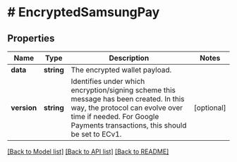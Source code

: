 # # EncryptedSamsungPay

## Properties

Name | Type | Description | Notes
------------ | ------------- | ------------- | -------------
**data** | **string** | The encrypted wallet payload. | 
**version** | **string** | Identifies under which encryption/signing scheme this message has been created. In this way, the protocol can evolve over time if needed. For Google Payments transactions, this should be set to ECv1. | [optional] 

[[Back to Model list]](../../README.md#documentation-for-models) [[Back to API list]](../../README.md#documentation-for-api-endpoints) [[Back to README]](../../README.md)



